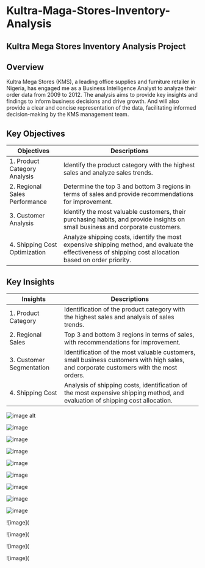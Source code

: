 # Kultra-Maga-Stores-Inventory-Analysis
## Kultra Mega Stores Inventory Analysis Project

## Overview
Kultra Mega Stores (KMS), a leading office supplies and furniture retailer in Nigeria, has engaged me as a Business Intelligence Analyst to analyze their order data from 2009 to 2012. The analysis aims to provide key insights and findings to inform business decisions and drive growth. And will also provide a clear and concise representation of the data, facilitating informed decision-making by the KMS management team.

## Key Objectives

| Objectives | Descriptions |
| --- | --- |
| 1. Product Category Analysis | Identify the product category with the highest sales and analyze sales trends. |
| 2. Regional Sales Performance | Determine the top 3 and bottom 3 regions in terms of sales and provide recommendations for improvement. |
| 3. Customer Analysis | Identify the most valuable customers, their purchasing habits, and provide insights on small business and corporate customers. |
| 4. Shipping Cost Optimization | Analyze shipping costs, identify the most expensive shipping method, and evaluate the effectiveness of shipping cost allocation based on order priority. |


## Key Insights

| Insights | Descriptions |
| --- | --- |
| 1. Product Category | Identification of the product category with the highest sales and analysis of sales trends. |
| 2. Regional Sales | Top 3 and bottom 3 regions in terms of sales, with recommendations for improvement. |
| 3. Customer Segmentation | Identification of the most valuable customers, small business customers with high sales, and corporate customers with the most orders. |
| 4. Shipping Cost | Analysis of shipping costs, identification of the most expensive shipping method, and evaluation of shipping cost allocation. |



![image alt](https://github.com/isaacayeni225/Kultra-Maga-Stores-Inventory-Analysis/blob/6c66f8f5fb974bd7fc160d66fb60c9280b9fd628/Q1.png)

![image](https://github.com/isaacayeni225/Kultra-Maga-Stores-Inventory-Analysis/blob/186a86332abca4317cfe5b62d98fec8eaa10514d/Q2.png)

![image](https://github.com/isaacayeni225/Kultra-Maga-Stores-Inventory-Analysis/blob/caec0a92fb736b60f14bf4b0edbcc9e8bcb799a0/Q3.png)

![image](https://github.com/isaacayeni225/Kultra-Maga-Stores-Inventory-Analysis/blob/83b895108b90280c0992d332e6170622abdabe24/Q4.png)

![image](https://github.com/isaacayeni225/Kultra-Maga-Stores-Inventory-Analysis/blob/21b346049ced75f2304d850e3ce1fc52e80cfe4f/Q4-1.png)

![image](https://github.com/isaacayeni225/Kultra-Maga-Stores-Inventory-Analysis/blob/536e8d573de90e22a03cad17450fce02ad6a00b0/Q4-2.png)

![image](https://github.com/isaacayeni225/Kultra-Maga-Stores-Inventory-Analysis/blob/e2fcce86428c6eb7825fa74a41e3bf80afb8f484/Q5.png)

![image](https://github.com/isaacayeni225/Kultra-Maga-Stores-Inventory-Analysis/blob/6acc41f16a8acde0620033b9a4272b7d9fef81c4/Q6.png)

![image](https://github.com/isaacayeni225/Kultra-Maga-Stores-Inventory-Analysis/blob/373f75baad42df363155b4ef091a9ee3b9261114/Q7.png)

![image](

![image](

![image](

![image](




